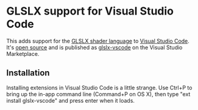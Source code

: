 # GLSLX support for Visual Studio Code

This adds support for the [GLSLX shader language](https://github.com/evanw/glslx) to [Visual Studio Code](https://code.visualstudio.com/). It's [open source](https://github.com/evanw/glslx-vscode) and is published as [glslx-vscode](https://marketplace.visualstudio.com/items/evanw.glslx-vscode) on the Visual Studio Marketplace.

## Installation

Installing extensions in Visual Studio Code is a little strange. Use Ctrl+P to bring up the in-app command line (Command+P on OS X), then type "ext install glslx-vscode" and press enter when it loads.
